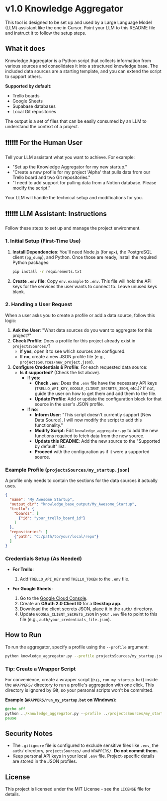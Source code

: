 # v1.0 Knowledge Aggregator

This tool is designed to be set up and used by a Large Language Model (LLM) assistant like the one in Cursor. Point your LLM to this README file and instruct it to follow the setup steps.

## What it does

Knowledge Aggregator is a Python script that collects information from various sources and consolidates it into a structured knowledge base. The included data sources are a starting template, and you can extend the script to support others.

**Supported by default:**
- Trello boards
- Google Sheets
- Supabase databases
- Local Git repositories

The output is a set of files that can be easily consumed by an LLM to understand the context of a project.

## ❗❗❗❗❗❗ For the Human User

Tell your LLM assistant what you want to achieve. For example:
- "Set up the Knowledge Aggregator for my new startup."
- "Create a new profile for my project 'Alpha' that pulls data from our Trello board and two Git repositories."
- "I need to add support for pulling data from a Notion database. Please modify the script."

Your LLM will handle the technical setup and modifications for you.

## ❗❗❗❗❗❗ LLM Assistant: Instructions

Follow these steps to set up and manage the project environment.

### 1. Initial Setup (First-Time Use)

1.  **Install Dependencies**: You'll need Node.js (for `npx`), the PostgreSQL client (`pg_dump`), and Python. Once those are ready, install the required Python packages:
    ```bash
    pip install -r requirements.txt
    ```
2.  **Create `.env` file**: Copy `env.example` to `.env`. This file will hold the API keys for the services the user wants to connect to. Leave unused keys blank.

### 2. Handling a User Request

When a user asks you to create a profile or add a data source, follow this logic:

1.  **Ask the User**: "What data sources do you want to aggregate for this project?"
2.  **Check Profile**: Does a profile for this project already exist in `projectsSources/`?
    - If **yes**, open it to see which sources are configured.
    - If **no**, create a new JSON profile file (e.g., `projectsSources/new_project.json`).
3.  **Configure Credentials & Profile**: For each requested data source:
    - **Is it supported?** (Check the list above).
      - If **yes**:
        - **Check `.env`**: Does the `.env` file have the necessary API keys (`TRELLO_API_KEY`, `GOOGLE_CLIENT_SECRETS_JSON`, etc.)? If not, guide the user on how to get them and add them to the file.
        - **Update Profile**: Add or update the configuration block for that source in the user's JSON profile.
      - If **no**:
        - **Inform User**: "This script doesn't currently support [New Data Source]. I will now modify the script to add this functionality."
        - **Modify Script**: Edit `knowledge_aggregator.py` to add the new functions required to fetch data from the new source.
        - **Update this README**: Add the new source to the "Supported by default" list.
        - **Proceed** with the configuration as if it were a supported source.

### Example Profile (`projectsSources/my_startup.json`)

A profile only needs to contain the sections for the data sources it actually uses.

```json
{
  "name": "My Awesome Startup",
  "output_dir": "knowledge_base_output/My_Awesome_Startup",
  "trello": {
    "boards": [
      {"id": "your_trello_board_id"}
    ]
  },
  "repositories": [
    {"path": "C:/path/to/your/local/repo"}
  ]
}
```

### Credentials Setup (As Needed)

-   **For Trello**:
    1.  Add `TRELLO_API_KEY` and `TRELLO_TOKEN` to the `.env` file.

-   **For Google Sheets**:
    1.  Go to the [Google Cloud Console](https://console.cloud.google.com/apis/credentials).
    2.  Create an **OAuth 2.0 Client ID** for a **Desktop app**.
    3.  Download the client secrets JSON, place it in the `auth/` directory.
    4.  Update `GOOGLE_CLIENT_SECRETS_JSON` in your `.env` file to point to this file (e.g., `auth/your_credentials_file.json`).

## How to Run

To run the aggregator, specify a profile using the `--profile` argument:

```bash
python knowledge_aggregator.py --profile projectsSources/my_startup.json
```

### Tip: Create a Wrapper Script

For convenience, create a wrapper script (e.g., `run_my_startup.bat`) inside the `WRAPPERS/` directory to run a profile's aggregation with one click. This directory is ignored by Git, so your personal scripts won't be committed.

**Example (`WRAPPERS/run_my_startup.bat` on Windows):**
```bat
@echo off
python ../knowledge_aggregator.py --profile ../projectsSources/my_startup.json
pause
```

## Security Notes

- The `.gitignore` file is configured to exclude sensitive files like `.env`, the `auth/` directory, `projectsSources/` and `WRAPPERS/`. **Do not commit them.**
- Keep personal API keys in your local `.env` file. Project-specific details are stored in the JSON profiles.

## License

This project is licensed under the MIT License - see the `LICENSE` file for details. 
